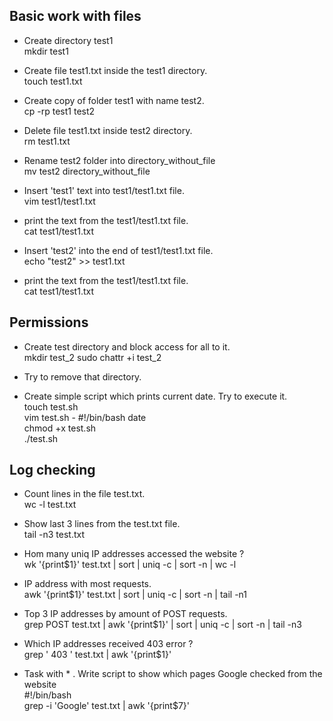 ## Basic work with files

- Create directory test1  
mkdir test1

- Create file test1.txt inside the test1 directory.  
touch test1.txt

-   Create copy of folder test1 with name test2.  
cp -rp test1 test2

-    Delete file test1.txt inside test2 directory.  
rm test1.txt

-    Rename test2 folder into directory_without_file  
mv test2 directory_without_file

-    Insert 'test1' text into test1/test1.txt file.  
vim test1/test1.txt

-    print the text from the test1/test1.txt file.  
cat test1/test1.txt

-    Insert 'test2' into the end of test1/test1.txt file.  
echo "test2" >> test1.txt

-    print the text from the test1/test1.txt file.  
cat test1/test1.txt


## Permissions

-   Create test directory and block access for all to it.  
mkdir test_2 
sudo chattr +i test_2

-   Try to remove that directory.  


-   Create simple script which prints current date. Try to execute it.  
touch test.sh  
vim test.sh - #!/bin/bash date  
chmod +x test.sh  
./test.sh


## Log checking

-  Count lines in the file test.txt.  
wc -l test.txt

- Show last 3 lines from the test.txt file.  
tail -n3 test.txt

-  Hom many uniq IP addresses accessed the website ?  
wk '{print$1}' test.txt  | sort | uniq -c | sort -n | wc -l

-  IP address with most requests.  
awk '{print$1}' test.txt  | sort | uniq -c | sort -n | tail -n1 

-  Top 3 IP addresses by amount of POST requests.  
grep POST test.txt | awk '{print$1}' | sort | uniq -c | sort -n | tail -n3

-  Which IP addresses received 403 error ?  
grep ' 403 ' test.txt | awk '{print$1}'

- Task with * . Write script to show which pages Google checked from the website  
#!/bin/bash  
grep -i 'Google' test.txt | awk '{print$7}'  
